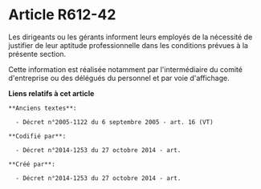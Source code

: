 # Article R612-42

Les dirigeants ou les gérants informent leurs employés de la nécessité de justifier de leur aptitude professionnelle dans les
conditions prévues à la présente section.

Cette information est réalisée notamment par l'intermédiaire du comité d'entreprise ou des délégués du personnel et par voie
d'affichage.

**Liens relatifs à cet article**

	**Anciens textes**:

	  - Décret n°2005-1122 du 6 septembre 2005 - art. 16 (VT)

	**Codifié par**:

	  - Décret n°2014-1253 du 27 octobre 2014 - art.

	**Créé par**:

	  - Décret n°2014-1253 du 27 octobre 2014 - art.
